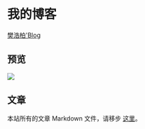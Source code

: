 # 我的博客

[樊浩柏'Blog](https://www.fanhaobai.com)

## 预览

![](https://github.com/fan-haobai/blog/blob/master/view.png)

## 文章

本站所有的文章 Markdown 文件，请移步 [这里](https://github.com/fan-haobai/blog/tree/master/_posts)。
